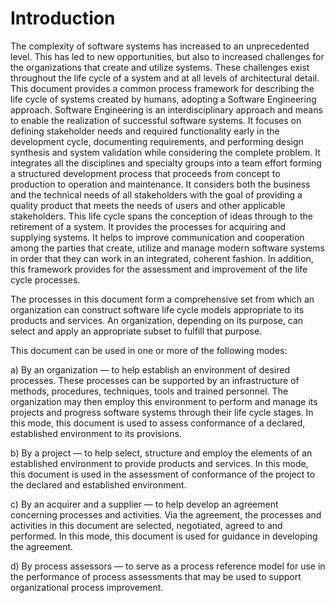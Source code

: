 # Introduction

The complexity of software systems has increased to an unprecedented level.
This has led to new opportunities, but also to increased challenges for the organizations that create and utilize systems.
These challenges exist throughout the life cycle of a system and at all levels of architectural detail.
This document provides a common process framework for describing the life cycle of systems created by humans, adopting a Software Engineering approach.
Software Engineering is an interdisciplinary approach and means to enable the realization of successful software systems.
It focuses on defining stakeholder needs and required functionality early in the development cycle, documenting requirements, and performing design synthesis and system validation while considering the complete problem.
It integrates all the disciplines and specialty groups into a team effort forming a structured development process that proceeds from concept to production to operation and maintenance.
It considers both the business and the technical needs of all stakeholders with the goal of providing a quality product that meets the needs of users and other applicable stakeholders.
This life cycle spans the conception of ideas through to the retirement of a system.
It provides the processes for acquiring and supplying systems.
It helps to improve communication and cooperation among the parties that create, utilize and manage modern software systems in order that they can work in an integrated, coherent fashion.
In addition, this framework provides for the assessment and improvement of the life cycle processes.

The processes in this document form a comprehensive set from which an organization can construct software life cycle models appropriate to its products and services.
An organization, depending on its purpose, can select and apply an appropriate subset to fulfill that purpose.

This document can be used in one or more of the following modes:

a) By an organization — to help establish an environment of desired processes.
These processes can be supported by an infrastructure of methods, procedures, techniques, tools and trained personnel.
The organization may then employ this environment to perform and manage its projects and progress software systems through their life cycle stages.
In this mode, this document is used to assess conformance of a declared, established environment to its provisions.

b) By a project — to help select, structure and employ the elements of an established environment to provide products and services.
In this mode, this document is used in the assessment of conformance of the project to the declared and established environment.

c) By an acquirer and a supplier — to help develop an agreement concerning processes and activities.
Via the agreement, the processes and activities in this document are selected, negotiated, agreed to and performed.
In this mode, this document is used for guidance in developing the agreement.

d) By process assessors — to serve as a process reference model for use in the performance of process assessments that may be used to support organizational process improvement.
